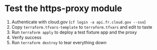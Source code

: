 # Test the https-proxy module
1. Authenticate with cloud.gov (`cf login -a api.fr.cloud.gov --sso`)
2. Copy `terraform.tfvars-template` to `terraform.tfvars` and edit to taste
3. Run `terraform apply` to deploy a test fixture app and the proxy
4. Verify success
5. Run `terraform destroy` to tear everything down